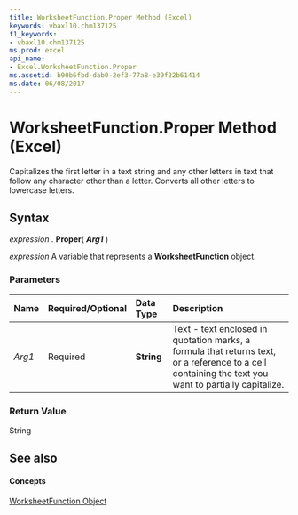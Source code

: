```yaml
---
title: WorksheetFunction.Proper Method (Excel)
keywords: vbaxl10.chm137125
f1_keywords:
- vbaxl10.chm137125
ms.prod: excel
api_name:
- Excel.WorksheetFunction.Proper
ms.assetid: b90b6fbd-dab0-2ef3-77a8-e39f22b61414
ms.date: 06/08/2017
---
```



# WorksheetFunction.Proper Method (Excel)

Capitalizes the first letter in a text string and any other letters in text that follow any character other than a letter. Converts all other letters to lowercase letters.


## Syntax

 _expression_ . **Proper**( **_Arg1_** )

 _expression_ A variable that represents a **WorksheetFunction** object.


### Parameters



|**Name**|**Required/Optional**|**Data Type**|**Description**|
|:-----|:-----|:-----|:-----|
| _Arg1_|Required| **String**|Text - text enclosed in quotation marks, a formula that returns text, or a reference to a cell containing the text you want to partially capitalize.|

### Return Value

String


## See also


#### Concepts


[WorksheetFunction Object](worksheetfunction-object-excel.md)

